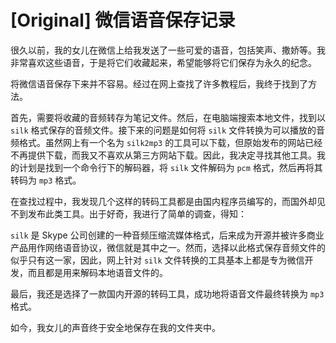 # [Original] 微信语音保存记录


很久以前，我的女儿在微信上给我发送了一些可爱的语音，包括笑声、撒娇等。我非常喜欢这些语音，于是将它们收藏起来，希望能够将它们保存为永久的纪念。

将微信语音保存下来并不容易。经过在网上查找了许多教程后，我终于找到了方法。

首先，需要将收藏的音频转存为笔记文件。然后，在电脑端搜索本地文件，找到以 `silk` 格式保存的音频文件。接下来的问题是如何将 `silk` 文件转换为可以播放的音频格式。虽然网上有一个名为 `silk2mp3` 的工具可以下载，但原始发布的网站已经不再提供下载，而我又不喜欢从第三方网站下载。因此，我决定寻找其他工具。我的计划是找到一个命令行下的解码器，将 `silk` 文件解码为 `pcm` 格式，然后再将其转码为 `mp3` 格式。

在查找过程中，我发现几个这样的转码工具都是由国内程序员编写的，而国外却见不到发布此类工具。出于好奇，我进行了简单的调查，得知：

`silk` 是 Skype 公司创建的一种音频压缩流媒体格式，后来成为开源并被许多商业产品用作网络语音协议，微信就是其中之一。然而，选择以此格式保存音频文件的似乎只有这一家，因此，网上针对 `silk` 文件转换的工具基本上都是专为微信开发，而且都是用来解码本地语音文件的。

最后，我还是选择了一款国内开源的转码工具，成功地将语音文件最终转换为 `mp3` 格式。

如今，我女儿的声音终于安全地保存在我的文件夹中。
